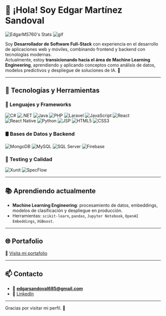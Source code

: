 # 👋 ¡Hola! Soy Edgar Martínez Sandoval

![EdgarMS760's Stats](https://github-readme-stats.vercel.app/api?username=EdgarMS760&theme=monokai&show_icons=true&hide_border=false&count_private=true)
![gif](https://i.gifer.com/EbDl.gif)

Soy **Desarrollador de Software Full-Stack** con experiencia en el desarrollo de aplicaciones web y móviles, combinando frontend y backend con tecnologías modernas.  
Actualmente, estoy **transicionando hacia el área de Machine Learning Engineering**, aprendiendo y aplicando conceptos como análisis de datos, modelos predictivos y despliegue de soluciones de IA. 🚀

---

## 🚀 Tecnologías y Herramientas

### 🧠 Lenguajes y Frameworks
![C#](https://img.shields.io/badge/C%23-239120?style=for-the-badge&logo=c-sharp&logoColor=white)
![.NET](https://img.shields.io/badge/.NET-512BD4?style=for-the-badge&logo=dotnet&logoColor=white)
![Java](https://img.shields.io/badge/Java-ED8B00?style=for-the-badge&logo=java&logoColor=white)
![PHP](https://img.shields.io/badge/PHP-777BB4?style=for-the-badge&logo=php&logoColor=white)
![Laravel](https://img.shields.io/badge/Laravel-FF2D20?style=for-the-badge&logo=laravel&logoColor=white)
![JavaScript](https://img.shields.io/badge/JavaScript-F7DF1E?style=for-the-badge&logo=javascript&logoColor=black)
![React](https://img.shields.io/badge/React-61DAFB?style=for-the-badge&logo=react&logoColor=black)
![React Native](https://img.shields.io/badge/React%20Native-61DAFB?style=for-the-badge&logo=react&logoColor=black)
![Python](https://img.shields.io/badge/Python-3776AB?style=for-the-badge&logo=python&logoColor=white)
![JSP](https://img.shields.io/badge/JSP-007396?style=for-the-badge&logo=java&logoColor=white)
![HTML5](https://img.shields.io/badge/HTML5-E34F26?style=for-the-badge&logo=html5&logoColor=white)
![CSS3](https://img.shields.io/badge/CSS3-1572B6?style=for-the-badge&logo=css3&logoColor=white)

### 🛢️ Bases de Datos y Backend
![MongoDB](https://img.shields.io/badge/MongoDB-47A248?style=for-the-badge&logo=mongodb&logoColor=white)
![MySQL](https://img.shields.io/badge/MySQL-005C84?style=for-the-badge&logo=mysql&logoColor=white)
![SQL Server](https://img.shields.io/badge/SQL%20Server-CC2927?style=for-the-badge&logo=microsoftsqlserver&logoColor=white)
![Firebase](https://img.shields.io/badge/Firebase-FFCA28?style=for-the-badge&logo=firebase&logoColor=black)

### 🧪 Testing y Calidad
![Xunit](https://img.shields.io/badge/Xunit-2C8EBB?style=for-the-badge)
![SpecFlow](https://img.shields.io/badge/SpecFlow-FF4081?style=for-the-badge)

---

## 📚 Aprendiendo actualmente
- **Machine Learning Engineering**: procesamiento de datos, embeddings, modelos de clasificación y despliegue en producción.
- Herramientas: `scikit-learn`, `pandas`, `Jupyter Notebook`, `OpenAI Embeddings`, `XGBoost`.

---

## 🌐 Portafolio
📎 [Visita mi portafolio](https://edgarms.pro/es)

---

## 📫 Contacto
- 📧 **edgarsandoval685@gmail.com**
- 💼 [LinkedIn](https://www.linkedin.com/in/edgarms01)

---
Gracias por visitar mi perfil. 🚀

